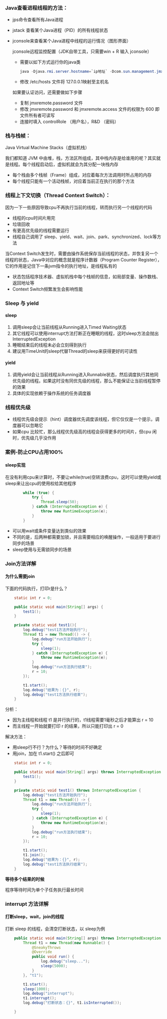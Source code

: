 ### **Java查看进程线程的方法：**

- jps命令查看所有Java进程

- jstack <PID> 查看某个Java进程（PID）的所有线程状态

- jconsole来查看某个Java进程中线程的运行情况（图形界面）

  jconsole远程监控配置（JDK自带工具，只需要win + R 输入 jconsole）

  - 需要以如下方式运行你的java类

    ```java
    java -Djava.rmi.server.hostname=`ip地址` -Dcom.sun.management.jmxremote -Dcom.sun.management.jmxremote.port=`连接端口` -Dcom.sun.management.jmxremote.ssl=是否安全连接 -Dcom.sun.management.jmxremote.authenticate=是否认证 java类
    ```

  - 修改 /etc/hosts 文件将 127.0.0.1映射至主机名

  如果要认证访问，还需要做如下步骤

  - 复制 jmxremote.password 文件
  - 修改 jmxremote.password 和 jmxremote.access 文件的权限为 600 即文件所有者可读写
  - 连接时填入 controlRole （用户名），R&D （密码）

  

### **栈与栈帧：**

Java Virtual Machine Stacks（虚拟机栈）

我们都知道 JVM 中由堆，栈，方法区所组成，其中栈内存是给谁用的呢？其实就是线程。每个线程启动后，虚拟机就会为其分配一块栈内存

- 每个栈由多个栈帧（Frame）组成，对应着每次方法调用时所占用的内存
- 每个线程只能有一个活动栈帧，对应着当前正在执行的那个方法



### 线程上下文切换（Thread Context Switch）：

因为一下一些原因导致cpu不再执行当前的线程，转而执行另一个线程的代码

* 线程的cpu时间片用完
* 垃圾回收
* 有更高优先级的线程需要运行
* 线程自己调用了 sleep、yield、wait、join、park、synchronized、lock等方法

当Context Switch发生时，需要由操作系统保存当前线程的状态，并恢复另一个线程的状态，Java中对应的概念就是程序计数器（Program Counter Register），它的作用是记住下一条jvm指令的执行地址，是线程私有的

* 状态包括程序技术器、虚拟机栈中每个栈帧的信息，如局部变量、操作数栈、返回地址等
* Context Switch频繁发生会影响性能



### Sleep 与 yield

#### sleep

1. 调用sleep会让当前线程从Running进入Timed Waiting状态
2. 其它线程可以使用interrupt方法打断正在睡眠的线程，这时sleep方法会抛出 InterruptedException
3. 睡眠结束后的线程未必会立刻得到执行
4. 建议用TimeUnit的sleep代替Thread的sleep来获得更好的可读性

#### yield

1. 调用yield会让当前线程从Running进入Runnable状态，然后调度执行其他同优先级的线程。如果这时没有同优先级的线程，那么不能保证让当前线程暂停的效果
2. 具体的实现依赖于操作系统的任务调度器



### 线程优先级

* 线程优先级会提示（hint）调度器优先调度该线程，但它仅仅是一个提示，调度器可以忽略它
* 如果cpu 比较忙，那么线程优先级高的线程会获得更多的时间片，但cpu 闲时，优先级几乎没作用



### 案例-防止CPU占用100%

#### sleep实现

在没有利用cpu来计算时，不要让while(true)空转浪费cpu，这时可以使用yield或sleep来让出cpu的使用权给其他程序

```java
        while (true) {
            try {
                Thread.sleep(50);
            } catch (InterruptedException e) {
                throw new RuntimeException(e);
            }
        }
```

* 可以用wait或条件变量达到类似的效果
* 不同的是，后两种都需要加锁，并且需要相应的唤醒操作，一般适用于要进行同步的场景
* sleep使用与无需锁同步的场景



### Join方法详解

#### 为什么需要join

下面的代码执行，打印r是什么？

```java
    static int r = 0;

    public static void main(String[] args) {
        test1();
    }

    private static void test1(){
        log.debug("test1方法开始执行");
        Thread t1 = new Thread(() -> {
            log.debug("run方法开始执行");
            try {
                sleep(1);
            } catch (InterruptedException e) {
                throw new RuntimeException(e);
            }
            log.debug("run方法执行结束");
            r = 10;
        });

        t1.start();
        log.debug("结果为：{}", r);
        log.debug("test1方法执行结束");
    }
```

分析：

* 因为主线程和线程 t1 是并行执行的，t1线程需要1毫秒之后才能算出 r = 10
* 而主线程一开始就要打印 r 的结果，所以只能打印出 r = 0

解决方法：

* 用sleep行不行？为什么？等待的时间不好确定
* 用join，加在 t1.start() 之后即可

```java
    static int r = 0;

    public static void main(String[] args) throws InterruptedException {
        test1();
    }

    private static void test1() throws InterruptedException {
        log.debug("test1方法开始执行");
        Thread t1 = new Thread(() -> {
            log.debug("run方法开始执行");
            try {
                sleep(1);
            } catch (InterruptedException e) {
                throw new RuntimeException(e);
            }
            log.debug("run方法执行结束");
            r = 10;
        });

        t1.start();
        t1.join();
        log.debug("结果为：{}", r);
        log.debug("test1方法执行结束");
    }
```

**等待多个结果的时候**

程序等待时间为单个子任务执行最长时间



### interrupt 方法详解

#### 打断sleep，wait，join的线程

打断 sleep 的线程，会清空打断状态，以 sleep为例

```java
    public static void main(String[] args) throws InterruptedException {
        Thread t1 = new Thread(new Runnable() {
            @SneakyThrows
            @Override
            public void run() {
                log.debug("sleep...");
                sleep(5000);
            }
        }, "t1");

        t1.start();
        sleep(1000);
        log.debug("interrupt");
        t1.interrupt();
        log.debug("打断状态：{}", t1.isInterrupted());

    }
```


